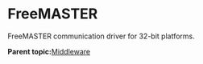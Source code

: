 # FreeMASTER

FreeMASTER communication driver for 32-bit platforms.

**Parent topic:**[Middleware](../topics/middlewear.md)

